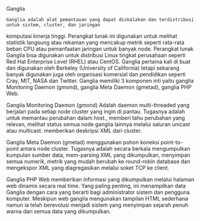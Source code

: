 Ganglia

	Ganglia adalah alat pemantauan yang dapat diskalakan dan terdistribusi untuk sistem, cluster, dan jaringan
  komputasi kinerja tinggi. Perangkat lunak ini digunakan untuk melihat statistik langsung atau rekaman yang
  mencakup metrik seperti rata-rata beban CPU atau pemanfaatan jaringan untuk banyak node. Perangkat lunak 
  Ganglia bisa digunakan untuk distribusi Linux tingkat perusahaan seperti Red Hat Enterprise Level (RHEL)
  atau CentOS. Ganglia pertama kali di buat dan digunakan  oleh Berkeley (University of California) tetapi 
  sekarang banyak digunakan juga oleh organisasi komersial dan pendidikan seperti Cray, MIT, NASA dan Twitter.
  Ganglia memiliki 3 komponen inti yaitu ganglia Monitoring Daemon (gmond), ganglia Meta Daemon (gmetad),
  ganglia PHP Web.


Ganglia Monitoring Daemon (gmond) 
  Adalah daemon multi-threaded yang berjalan pada setiap node cluster yang ingin di  pantau. Tugasnya adalah
  untuk memantau perubahan dalam host., memberi tahu perubahan yang relevan, melihat status semua node ganglia
  lainnya melalui saluran unicast atau multicast. memberikan deskripsi XML dari cluster.

Ganglia Meta Daemon (gmetad) 
  menggunakan pohon koneksi point-to-point antara node cluster. Tugasnya adalah secara berkala mengumpulkan
  kumpulan sumber data, mem-parsing XML yang dikumpulkan, menyimpan semua numerik, metrik yang mudah berubah
  ke round-robin database dan mengekspor XML yang diagregasikan melalui soket TCP ke client.


Ganglia PHP Web 
  memberikan informasi yang dikumpulkan melalui halaman web dinamis secara real time. Yang paling penting, ini
  menampilkan data Ganglia dengan cara yang berarti bagi administrator sistem dan pengguna komputer. Meskipun
  web ganglia mengunakan tampilan HTML sederhana namun ia telah berevolusi menjadi sistem yang menyimpan sejarah
  penuh warna dari semua data yang dikumpulkan.

